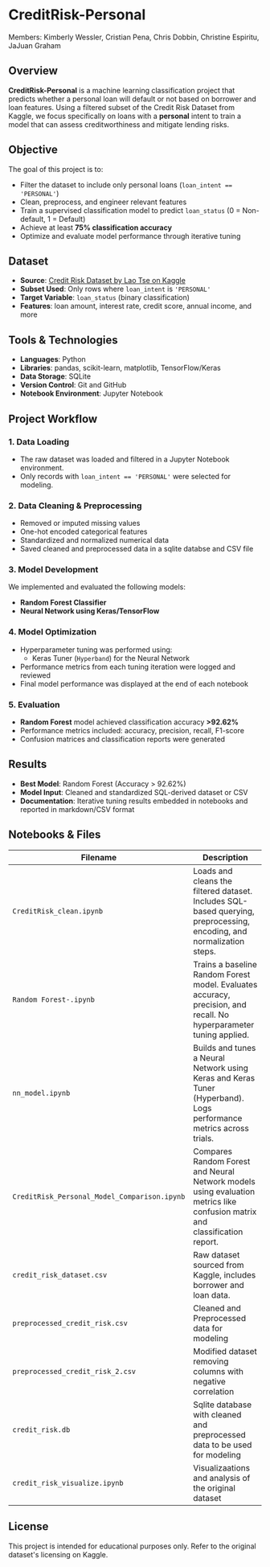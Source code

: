 # CreditRisk-Personal

Members: Kimberly Wessler, Cristian Pena, Chris Dobbin, Christine Espiritu, JaJuan Graham

## Overview
**CreditRisk-Personal** is a machine learning classification project that predicts whether a personal loan will default or not based on borrower and loan features. Using a filtered subset of the Credit Risk Dataset from Kaggle, we focus specifically on loans with a **personal** intent to train a model that can assess creditworthiness and mitigate lending risks.

## Objective
The goal of this project is to:
- Filter the dataset to include only personal loans (`loan_intent == 'PERSONAL'`)
- Clean, preprocess, and engineer relevant features
- Train a supervised classification model to predict `loan_status` (0 = Non-default, 1 = Default)
- Achieve at least **75% classification accuracy**
- Optimize and evaluate model performance through iterative tuning

## Dataset
- **Source**: [Credit Risk Dataset by Lao Tse on Kaggle](https://www.kaggle.com/datasets/laotse/credit-risk-dataset)
- **Subset Used**: Only rows where `loan_intent` is `'PERSONAL'`
- **Target Variable**: `loan_status` (binary classification)
- **Features**: loan amount, interest rate, credit score, annual income, and more

## Tools & Technologies
- **Languages**: Python
- **Libraries**: pandas, scikit-learn, matplotlib, TensorFlow/Keras
- **Data Storage**: SQLite
- **Version Control**: Git and GitHub
- **Notebook Environment**: Jupyter Notebook

## Project Workflow

### 1. Data Loading
- The raw dataset was loaded and filtered in a Jupyter Notebook environment.
- Only records with `loan_intent == 'PERSONAL'` were selected for modeling.

### 2. Data Cleaning & Preprocessing
- Removed or imputed missing values
- One-hot encoded categorical features
- Standardized and normalized numerical data
- Saved cleaned and preprocessed data in a sqlite databse and CSV file

### 3. Model Development
We implemented and evaluated the following models:
- **Random Forest Classifier**
- **Neural Network using Keras/TensorFlow**

### 4. Model Optimization
- Hyperparameter tuning was performed using:
  - Keras Tuner (`Hyperband`) for the Neural Network
- Performance metrics from each tuning iteration were logged and reviewed
- Final model performance was displayed at the end of each notebook

### 5. Evaluation
- **Random Forest** model achieved classification accuracy **>92.62%**
- Performance metrics included: accuracy, precision, recall, F1-score
- Confusion matrices and classification reports were generated

## Results
- **Best Model**: Random Forest (Accuracy > 92.62%)
- **Model Input**: Cleaned and standardized SQL-derived dataset or CSV
- **Documentation**: Iterative tuning results embedded in notebooks and reported in markdown/CSV format

## Notebooks & Files

| Filename                            | Description |
|-------------------------------------|-------------|
| `CreditRisk_clean.ipynb`            | Loads and cleans the filtered dataset. Includes SQL-based querying, preprocessing, encoding, and normalization steps. |
| `Random Forest-.ipynb`              | Trains a baseline Random Forest model. Evaluates accuracy, precision, and recall. No hyperparameter tuning applied. |
| `nn_model.ipynb`                    | Builds and tunes a Neural Network using Keras and Keras Tuner (Hyperband). Logs performance metrics across trials. |
| `CreditRisk_Personal_Model_Comparison.ipynb` | Compares Random Forest and Neural Network models using evaluation metrics like confusion matrix and classification report. |
| `credit_risk_dataset.csv`           | Raw dataset sourced from Kaggle, includes borrower and loan data. |
| `preprocessed_credit_risk.csv`      | Cleaned and Preprocessed data for modeling |
| `preprocessed_credit_risk_2.csv`    | Modified dataset removing columns with negative correlation |
| `credit_risk.db`                    | Sqlite database with cleaned and preprocessed data to be used for modeling |
| `credit_risk_visualize.ipynb`       | Visualizaations and analysis of the original dataset |



## License
This project is intended for educational purposes only. Refer to the original dataset's licensing on Kaggle.

